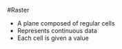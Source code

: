 #Raster

 + A plane composed of regular cells
 + Represents continuous data
 + Each cell is given a value
